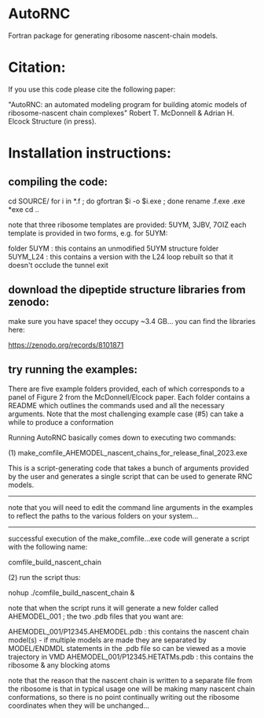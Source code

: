 # AutoRNC
Fortran package for generating ribosome nascent-chain models.

# Citation:

If you use this code please cite the following paper:

"AutoRNC: an automated modeling program for building atomic models of ribosome-nascent chain complexes"
Robert T. McDonnell & Adrian H. Elcock
Structure (in press).

# Installation instructions:

compiling the code:
-------------------

cd SOURCE/
for i in *.f ; do gfortran $i -o $i.exe ; done
rename .f.exe .exe *exe
cd ..

note that three ribosome templates are provided: 5UYM, 3JBV, 7OIZ
each template is provided in two forms, e.g. for 5UYM:

folder 5UYM     : this contains an unmodified 5UYM structure
folder 5UYM_L24 : this contains a version with the L24 loop rebuilt
                  so that it doesn't occlude the tunnel exit

download the dipeptide structure libraries from zenodo:
-------------------------------------------------------

make sure you have space! they occupy ~3.4 GB...
you can find the libraries here:

https://zenodo.org/records/8101871

try running the examples:
-------------------------

There are five example folders provided, each of which corresponds
to a panel of Figure 2 from the McDonnell/Elcock paper. Each folder
contains a README which outlines the commands used and all the
necessary arguments. Note that the most challenging example case
(#5) can take a while to produce a conformation

Running AutoRNC basically comes down to executing two commands:

(1) make_comfile_AHEMODEL_nascent_chains_for_release_final_2023.exe

This is a script-generating code that takes a bunch of arguments
provided by the user and generates a single script that can be used
to generate RNC models.

*********************************************************************
note that you will need to edit the command line arguments in the examples
to reflect the paths to the various folders on your system...
*********************************************************************

successful execution of the make_comfile...exe code will generate a
script with the following name:

comfile_build_nascent_chain

(2) run the script thus:

nohup ./comfile_build_nascent_chain &

note that when the script runs it will generate a new folder
called AHEMODEL_001 ; the two .pdb files that you want are:

AHEMODEL_001/P12345.AHEMODEL.pdb  : this contains the nascent chain model(s) - if
                                    multiple models are made they are separated by
                                    MODEL/ENDMDL statements in the .pdb file so can
                                    be viewed as a movie trajectory in VMD
AHEMODEL_001/P12345.HETATMs.pdb   : this contains the ribosome & any blocking atoms

note that the reason that the nascent chain is written to a separate file from the
ribosome is that in typical usage one will be making many nascent chain conformations,
so there is no point continually writing out the ribosome coordinates when they will
be unchanged...

